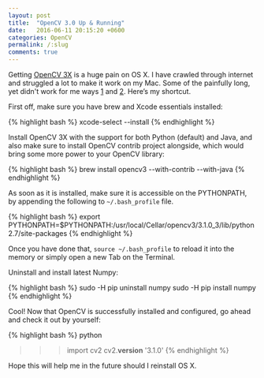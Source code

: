 ```yaml
---
layout: post
title:  "OpenCV 3.0 Up & Running"
date:   2016-06-11 20:15:20 +0600
categories: OpenCV
permalink: /:slug
comments: true
---
```

Getting [OpenCV 3X](http://opencv.org) is a huge pain on OS X. I have crawled through internet and struggled a lot to make it work on my Mac. Some of the painfully long, yet didn't work for me ways [1](http://www.learnopencv.com/install-opencv-3-on-yosemite-osx-10-10-x/) and [2](http://www.pyimagesearch.com/2015/06/15/install-opencv-3-0-and-python-2-7-on-osx/). Here’s my shortcut. 

First off, make sure you have brew and Xcode essentials installed: 

{% highlight bash %}
xcode-select --install
{% endhighlight %}

Install OpenCV 3X with the support for both Python (default) and Java, and also make sure to install OpenCV contrib project alongside, which would bring some more power to your OpenCV library: 

{% highlight bash %}
brew install opencv3 --with-contrib --with-java
{% endhighlight %}

As soon as it is installed, make sure it is accessible on the PYTHONPATH, by appending the following to `~/.bash_profile` file. 

{% highlight bash %}
export PYTHONPATH=$PYTHONPATH:/usr/local/Cellar/opencv3/3.1.0_3/lib/python2.7/site-packages
{% endhighlight %}

Once you have done that, `source ~/.bash_profile` to reload it into the memory or simply open a new Tab on the Terminal.

Uninstall and install latest Numpy:

{% highlight bash %}
sudo -H pip uninstall numpy
sudo -H pip install numpy
{% endhighlight %}

Cool! Now that OpenCV is successfully installed and configured, go ahead and check it out by yourself:

{% highlight bash %}
python
>>> import cv2
>>> cv2.__version__
'3.1.0'
{% endhighlight %}

Hope this will help me in the future should I reinstall OS X.